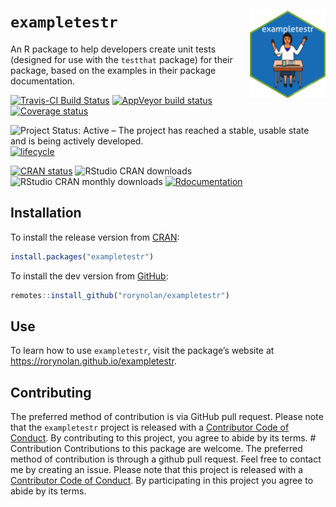 
# `exampletestr` <img src="man/figures/logo.png" align="right" height=140/>

An R package to help developers create unit tests (designed for use with
the `testthat` package) for their package, based on the examples in
their package documentation.

[![Travis-CI Build
Status](https://travis-ci.org/rorynolan/exampletestr.svg?branch=master)](https://travis-ci.org/rorynolan/exampletestr)
[![AppVeyor build
status](https://ci.appveyor.com/api/projects/status/github/rorynolan/exampletestr?branch=master&svg=true)](https://ci.appveyor.com/project/rorynolan/exampletestr)
[![Coverage
status](https://codecov.io/gh/rorynolan/exampletestr/branch/master/graph/badge.svg)](https://codecov.io/github/rorynolan/exampletestr?branch=master)

![Project Status: Active – The project has reached a stable, usable
state and is being actively
developed.](https://www.repostatus.org/badges/latest/active.svg)
[![lifecycle](https://img.shields.io/badge/lifecycle-stable-brightgreen.svg)](https://www.tidyverse.org/lifecycle/#stable)

[![CRAN
status](https://www.r-pkg.org/badges/version/exampletestr)](https://cran.r-project.org/package=exampletestr)
![RStudio CRAN
downloads](http://cranlogs.r-pkg.org/badges/grand-total/exampletestr)
![RStudio CRAN monthly
downloads](http://cranlogs.r-pkg.org/badges/exampletestr)
[![Rdocumentation](https://www.rdocumentation.org/badges/version/exampletestr)](https://www.rdocumentation.org/packages/exampletestr)

## Installation

To install the release version from
[CRAN](https://cran.r-project.org/package=exampletestr):

``` r
install.packages("exampletestr")
```

To install the dev version from
[GitHub](https://www.github.com/rorynolan/exampletestr):

``` r
remotes::install_github("rorynolan/exampletestr")
```

## Use

To learn how to use `exampletestr`, visit the package’s website at
<https://rorynolan.github.io/exampletestr>.

## Contributing

The preferred method of contribution is via GitHub pull request. Please
note that the `exampletestr` project is released with a [Contributor
Code of Conduct](inst/CODE_OF_CONDUCT.md). By contributing to this
project, you agree to abide by its terms. \# Contribution Contributions
to this package are welcome. The preferred method of contribution is
through a github pull request. Feel free to contact me by creating an
issue. Please note that this project is released with a [Contributor
Code of Conduct](CONDUCT.md). By participating in this project you agree
to abide by its terms.
